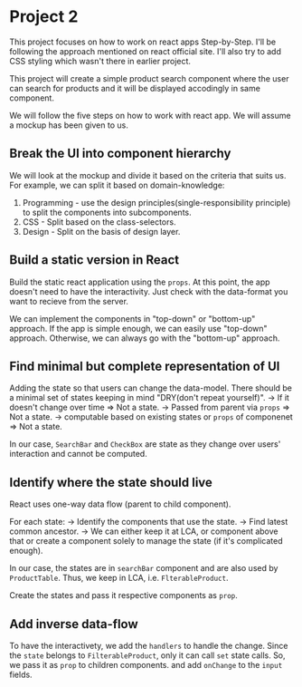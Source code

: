 # Project 2

This project focuses on how to work on react apps Step-by-Step. I'll be
following the approach mentioned on react official site. I'll also try to add
CSS styling which wasn't there in earlier project.

This project will create a simple product search component where the user can
search for products and it will be displayed accodingly in same component.

We will follow the five steps on how to work with react app. We will assume a
mockup has been given to us.

## Break the UI into component hierarchy
We will look at the mockup and divide it based on the criteria that suits us.
For example, we can split it based on domain-knowledge:
1. Programming - use the design principles(single-responsibility principle)
to split the components into subcomponents.
2. CSS - Split based on the class-selectors.
3. Design - Split on the basis of design layer.

## Build a static version in React
Build the static react application using the `props`. At this point, the app
doesn't need to have the interactivity. Just check with the data-format you
want to recieve from the server.

We can implement the components in "top-down" or "bottom-up" approach. If the
app is simple enough, we can easily use "top-down" approach. Otherwise, we can
always go with the "bottom-up" approach.

## Find minimal but complete representation of UI
Adding the state so that users can change the data-model. There should be a
minimal set of states keeping in mind "DRY(don't repeat yourself)".
-> If it doesn't change over time => Not a state.
-> Passed from parent via `props` => Not a state.
-> computable based on existing states or `props` of componenet => Not a state.

In our case, `SearchBar` and `CheckBox` are state as they change over users'
interaction and cannot be computed.

## Identify where the state should live
React uses one-way data flow (parent to child component).

For each state:
-> Identify the components that use the state.
-> Find latest common ancestor.
-> We can either keep it at LCA, or component above that or create a component
solely to manage the state (if it's complicated enough).

In our case, the states are in `searchBar` component and are also used by 
`ProductTable`. Thus, we keep in LCA, i.e. `FlterableProduct`.

Create the states and pass it respective components as `prop`.

## Add inverse data-flow
To have the interactivety, we add the `handlers` to handle the change. Since
the `state` belongs to `FilterableProduct`, only it can call `set` state
calls. So, we pass it as `prop` to children components. and add `onChange` to
the `input` fields.
